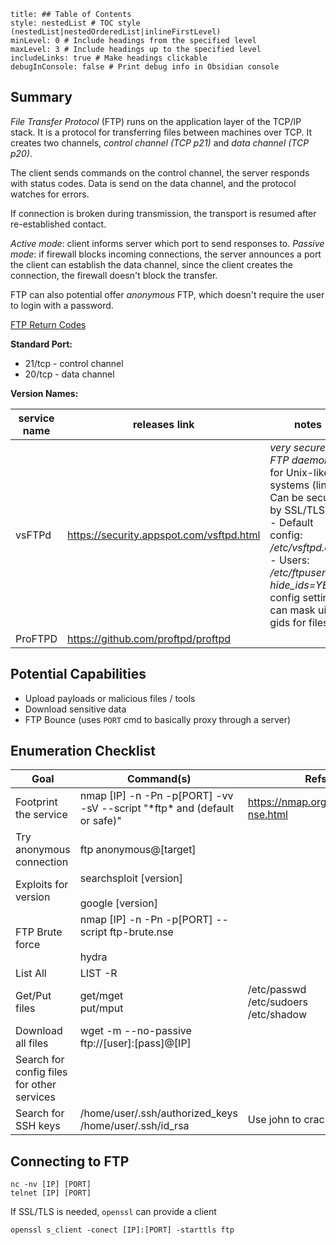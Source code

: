 ```table-of-contents
title: ## Table of Contents
style: nestedList # TOC style (nestedList|nestedOrderedList|inlineFirstLevel)
minLevel: 0 # Include headings from the specified level
maxLevel: 3 # Include headings up to the specified level
includeLinks: true # Make headings clickable
debugInConsole: false # Print debug info in Obsidian console
```

## Summary
*File Transfer Protocol* (FTP) runs on the application layer of the TCP/IP stack. It is a protocol for transferring files between machines over TCP. It creates two channels, *control channel (TCP p21)* and *data channel (TCP p20)*.

The client sends commands on the control channel, the server responds with status codes.
Data is send on the data channel, and the protocol watches for errors.

If connection is broken during transmission, the transport is resumed after re-established contact.

*Active mode*: client informs server which port to send responses to.
*Passive mode*: if firewall blocks incoming connections, the server announces a port the client can establish the data channel, since the client creates the connection, the firewall doesn't block the transfer.

FTP can also potential offer *anonymous* FTP, which doesn't require the user to login with a password.

[FTP Return Codes](https://en.wikipedia.org/wiki/List_of_FTP_server_return_codes)

**Standard Port:** 
- 21/tcp - control channel
- 20/tcp - data channel

**Version Names:** 

| service name | releases link                            | notes                                                                                                                                                                                                                  |
| ------------ | ---------------------------------------- | ---------------------------------------------------------------------------------------------------------------------------------------------------------------------------------------------------------------------- |
| vsFTPd       | https://security.appspot.com/vsftpd.html | *very secure FTP daemon*, for Unix-like systems (linux). Can be secured by SSL/TLS.<br>- Default config: */etc/vsftpd.conf*<br>- Users: */etc/ftpusers*<br>*hide_ids=YES* config setting can mask uid & gids for files |
| ProFTPD      | https://github.com/proftpd/proftpd       |                                                                                                                                                                                                                        |
## Potential Capabilities
- Upload payloads or malicious files / tools
- Download sensitive data
- FTP Bounce (uses `PORT` cmd to basically proxy through a server)
## Enumeration Checklist

| Goal                                       | Command(s)                                                                 | Refs                                       |
| ------------------------------------------ | -------------------------------------------------------------------------- | ------------------------------------------ |
| Footprint the service                      | nmap [IP] -n -Pn -p[PORT] -vv -sV --script "\*ftp\* and (default or safe)" | https://nmap.org/book/man-nse.html         |
| Try anonymous connection                   | ftp anonymous@[target]                                                     |                                            |
| Exploits for version                       | searchsploit [version]<br><br>google [version]                             |                                            |
| FTP Brute force                            | nmap [IP] -n -Pn -p[PORT] --script ftp-brute.nse<br><br>hydra              |                                            |
| List All                                   | LIST -R                                                                    |                                            |
| Get/Put files                              | get/mget<br>put/mput                                                       | /etc/passwd<br>/etc/sudoers<br>/etc/shadow |
| Download all files                         | wget -m --no-passive ftp://[user]:[pass]@[IP]                              |                                            |
| Search for config files for other services |                                                                            |                                            |
| Search for SSH keys                        | /home/user/.ssh/authorized_keys<br>/home/user/.ssh/id_rsa                  | Use john to crack keys?                    |
## Connecting to FTP
```shell
nc -nv [IP] [PORT]
telnet [IP] [PORT]
```
If SSL/TLS is needed, `openssl` can provide a client
```shell
openssl s_client -conect [IP]:[PORT] -starttls ftp
```
